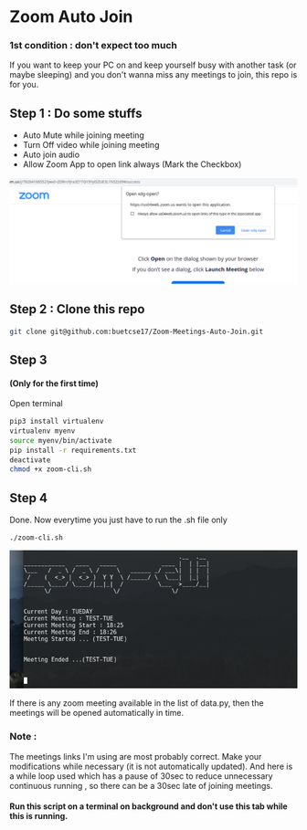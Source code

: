 # Zoom Auto Join
### 1st condition : don't expect too much


If you want to keep your PC on and keep yourself busy with another task (or maybe sleeping) and you don't wanna miss any meetings to join, this repo is for you.

## Step 1 : Do some stuffs
* Auto Mute while joining meeting
* Turn Off video while joining meeting
* Auto join audio
* Allow Zoom App to open link always (Mark the Checkbox)

<img src="assets/allow-zoom-app.png" alt="Zoom Image"/>

## Step 2 : Clone this repo
```sh
git clone git@github.com:buetcse17/Zoom-Meetings-Auto-Join.git
```

## Step 3
#### (Only for the first time) 
Open terminal
```sh
pip3 install virtualenv
virtualenv myenv
source myenv/bin/activate
pip install -r requirements.txt
deactivate
chmod +x zoom-cli.sh
```
## Step 4
Done. Now everytime you just have to run the .sh file only
```sh
./zoom-cli.sh
```
<img src="assets/zoom-cli-terminal.png" alt="Zoom Image"/>


If there is any zoom meeting available in the list of data.py, then the meetings will be opened automatically in time.
### Note :
The meetings links I'm using are most probably correct. Make your modifications while necessary (it is not automatically updated). And here is a while loop used which has a pause of 30sec to reduce unnecessary continuous running , so there can be a 30sec late of joining meetings.

#### Run this script on a terminal on background and don't use this tab while this is running. 
